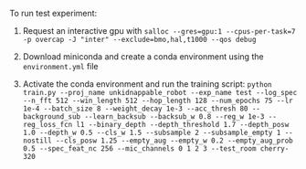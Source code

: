 To run test experiment: 

1. Request an interactive gpu with `salloc --gres=gpu:1 --cpus-per-task=7 -p overcap -J "inter" --exclude=bmo,hal,t1000 --qos debug`

2. Download miniconda and create a conda environment using the `environment.yml` file

3. Activate the conda environment and run the training script: `python train.py --proj_name unkidnappable_robot --exp_name test --log_spec --n_fft 512 --win_length 512 --hop_length 128 --num_epochs 75 --lr 1e-4 --batch_size 8 --weight_decay 1e-3 --acc_thresh 80 --background_sub --learn_backsub --backsub_w 0.8 --reg_w 1e-3 --reg_loss_fcn l1 --binary_depth --depth_threshold 1.7 --depth_posw 1.0 --depth_w 0.5 --cls_w 1.5 --subsample 2 --subsample_empty 1 --nostill --cls_posw 1.25 --empty_aug --empty_w 0.2 --empty_aug_prob 0.5 --spec_feat_nc 256 --mic_channels 0 1 2 3 --test_room cherry-320`